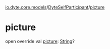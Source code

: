 [io.dyte.core.models](../index.md)/[DyteSelfParticipant](index.md)/[picture](picture.md)

# picture


open override val [picture](picture.md): [String](https://kotlinlang.org/api/latest/jvm/stdlib/kotlin/-string/index.html)?
